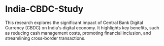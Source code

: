 # India-CBDC-Study
This research explores the significant impact of Central Bank Digital Currency (CBDC) on India's digital economy. It highlights key benefits, such as reducing cash management costs, promoting financial inclusion, and streamlining cross-border transactions.
